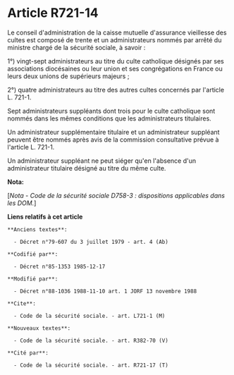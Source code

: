 # Article R721-14

Le conseil d'administration de la caisse mutuelle d'assurance vieillesse des cultes est composé de trente et un
administrateurs nommés par arrêté du ministre chargé de la sécurité sociale, à savoir : 

1°) vingt-sept administrateurs au titre du culte catholique désignés par ses associations diocésaines ou leur union et ses
congrégations en France ou leurs deux unions de supérieurs majeurs ; 

2°) quatre administrateurs au titre des autres cultes concernés par l'article L. 721-1. 

Sept administrateurs suppléants dont trois pour le culte catholique sont nommés dans les mêmes conditions que les
administrateurs titulaires. 

Un administrateur supplémentaire titulaire et un administrateur suppléant peuvent être nommés après avis de la commission
consultative prévue à l'article L. 721-1. 

Un administrateur suppléant ne peut siéger qu'en l'absence d'un administrateur titulaire désigné au titre du même culte.

**Nota:**

[*Nota - Code de la sécurité sociale D758-3 : dispositions applicables dans les DOM.*]

**Liens relatifs à cet article**

	**Anciens textes**:

	  - Décret n°79-607 du 3 juillet 1979 - art. 4 (Ab)

	**Codifié par**:

	  - Décret n°85-1353 1985-12-17

	**Modifié par**:

	  - Décret n°88-1036 1988-11-10 art. 1 JORF 13 novembre 1988

	**Cite**:

	  - Code de la sécurité sociale. - art. L721-1 (M)

	**Nouveaux textes**:

	  - Code de la sécurité sociale. - art. R382-70 (V)

	**Cité par**:

	  - Code de la sécurité sociale. - art. R721-17 (T)

